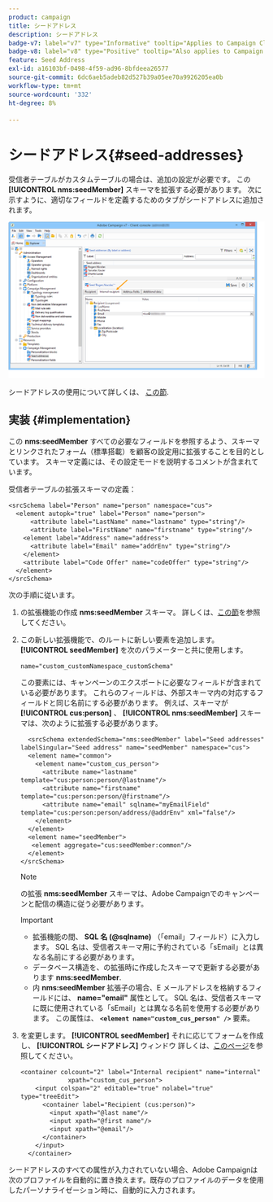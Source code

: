 ```yaml
---
product: campaign
title: シードアドレス
description: シードアドレス
badge-v7: label="v7" type="Informative" tooltip="Applies to Campaign Classic v7"
badge-v8: label="v8" type="Positive" tooltip="Also applies to Campaign v8"
feature: Seed Address
exl-id: a16103bf-0498-4f59-ad96-8bfdeea26577
source-git-commit: 6dc6aeb5adeb82d527b39a05ee70a9926205ea0b
workflow-type: tm+mt
source-wordcount: '332'
ht-degree: 8%

---
```


# シードアドレス{#seed-addresses}



受信者テーブルがカスタムテーブルの場合は、追加の設定が必要です。 この **[!UICONTROL nms:seedMember]** スキーマを拡張する必要があります。 次に示すように、適切なフィールドを定義するためのタブがシードアドレスに追加されます。

![](assets/s_ncs_user_seedlist_new_tab.png)

シードアドレスの使用について詳しくは、 [この節](../../delivery/using/about-seed-addresses.md).

## 実装 {#implementation}

この **nms:seedMember** すべての必要なフィールドを参照するよう、スキーマとリンクされたフォーム（標準搭載）を顧客の設定用に拡張することを目的としています。 スキーマ定義には、その設定モードを説明するコメントが含まれています。

受信者テーブルの拡張スキーマの定義：

```
<srcSchema label="Person" name="person" namespace="cus">
  <element autopk="true" label="Person" name="person">
      <attribute label="LastName" name="lastname" type="string"/>
      <attribute label="FirstName" name="firstname" type="string"/>
    <element label="Address" name="address">
      <attribute label="Email" name="addrEnv" type="string"/>
    </element>
    <attribute label="Code Offer" name="codeOffer" type="string"/>
  </element>
</srcSchema>
```

次の手順に従います。

1. の拡張機能の作成 **nms:seedMember** スキーマ。 詳しくは、[この節](../../configuration/using/extending-a-schema.md)を参照してください。
1. この新しい拡張機能で、のルートに新しい要素を追加します。 **[!UICONTROL seedMember]** を次のパラメーターと共に使用します。

   ```
   name="custom_customNamespace_customSchema"
   ```

   この要素には、キャンペーンのエクスポートに必要なフィールドが含まれている必要があります。 これらのフィールドは、外部スキーマ内の対応するフィールドと同じ名前にする必要があります。 例えば、スキーマが **[!UICONTROL cus:person]** 、 **[!UICONTROL nms:seedMember]** スキーマは、次のように拡張する必要があります。

   ```
     <srcSchema extendedSchema="nms:seedMember" label="Seed addresses" labelSingular="Seed address" name="seedMember" namespace="cus">
     <element name="common">
       <element name="custom_cus_person">
         <attribute name="lastname" template="cus:person:person/@lastname"/>
         <attribute name="firstname" template="cus:person:person/@firstname"/>
         <attribute name="email" sqlname="myEmailField" template="cus:person:person/address/@addrEnv" xml="false"/>
       </element>
     </element>
     <element name="seedMember">
      <element aggregate="cus:seedMember:common"/>
     </element>
   </srcSchema>
   ```

   >[!NOTE]
   >
   >の拡張 **nms:seedMember** スキーマは、Adobe Campaignでのキャンペーンと配信の構造に従う必要があります。

   >[!IMPORTANT]
   >
   >
   >    
   >    
   >    * 拡張機能の間、 **SQL 名 (@sqlname)** （「email」フィールド）に入力します。 SQL 名は、受信者スキーマ用に予約されている「sEmail」とは異なる名前にする必要があります。
   >    * データベース構造を、の拡張時に作成したスキーマで更新する必要があります **nms:seedMember**.
   >    * 内 **nms:seedMember** 拡張子の場合、E メールアドレスを格納するフィールドには、 **name=&quot;email&quot;** 属性として。 SQL 名は、受信者スキーマに既に使用されている「sEmail」とは異なる名前を使用する必要があります。 この属性は、 **`<element name="custom_cus_person" />`** 要素。


1. を変更します。 **[!UICONTROL seedMember]** それに応じてフォームを作成し、 **[!UICONTROL シードアドレス]** ウィンドウ 詳しくは、[このページ](../../configuration/using/form-structure.md)を参照してください。

   ```
   <container colcount="2" label="Internal recipient" name="internal"
                xpath="custom_cus_person">
       <input colspan="2" editable="true" nolabel="true" type="treeEdit">
         <container label="Recipient (cus:person)">
           <input xpath="@last name"/>
           <input xpath="@first name"/>
           <input xpath="@email"/>
         </container>
       </input>
     </container>
   ```

シードアドレスのすべての属性が入力されていない場合、Adobe Campaignは次のプロファイルを自動的に置き換えます。既存のプロファイルのデータを使用したパーソナライゼーション時に、自動的に入力されます。
